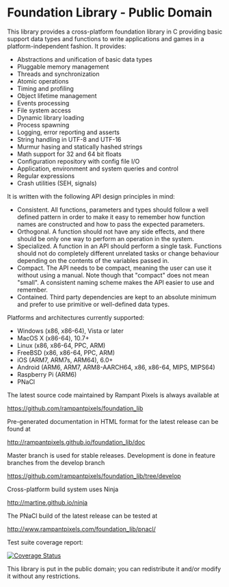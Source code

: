 # Foundation Library  -  Public Domain

This library provides a cross-platform foundation library in C providing basic support data types and
functions to write applications and games in a platform-independent fashion. It provides:

* Abstractions and unification of basic data types
* Pluggable memory management
* Threads and synchronization
* Atomic operations
* Timing and profiling
* Object lifetime management
* Events processing
* File system access
* Dynamic library loading
* Process spawning
* Logging, error reporting and asserts
* String handling in UTF-8 and UTF-16
* Murmur hasing and statically hashed strings
* Math support for 32 and 64 bit floats
* Configuration repository with config file I/O
* Application, environment and system queries and control
* Regular expressions
* Crash utilities (SEH, signals)

It is written with the following API design principles in mind:

* Consistent. All functions, parameters and types should follow a well defined pattern in order to make it easy to remember how function names are constructed and how to pass the expected parameters.
* Orthogonal. A function should not have any side effects, and there should be only one way to perform an operation in the system.
* Specialized. A function in an API should perform a single task. Functions should not do completely different unrelated tasks or change behaviour depending on the contents of the variables passed in.
* Compact. The API needs to be compact, meaning the user can use it without using a manual. Note though that "compact" does not mean "small". A consistent naming scheme makes the API easier to use and remember.
* Contained. Third party dependencies are kept to an absolute minimum and prefer to use primitive or well-defined data types.

Platforms and architectures currently supported:

* Windows (x86, x86-64), Vista or later
* MacOS X (x86-64), 10.7+
* Linux (x86, x86-64, PPC, ARM)
* FreeBSD (x86, x86-64, PPC, ARM)
* iOS (ARM7, ARM7s, ARM64), 6.0+
* Android (ARM6, ARM7, ARM8-AARCH64, x86, x86-64, MIPS, MIPS64)
* Raspberry Pi (ARM6)
* PNaCl


The latest source code maintained by Rampant Pixels is always available at

https://github.com/rampantpixels/foundation_lib

Pre-generated documentation in HTML format for the latest release can be found at

http://rampantpixels.github.io/foundation_lib/doc

Master branch is used for stable releases. Development is done in feature branches from the develop branch

https://github.com/rampantpixels/foundation_lib/tree/develop

Cross-platform build system uses Ninja

http://martine.github.io/ninja

The PNaCl build of the latest release can be tested at

http://www.rampantpixels.com/foundation_lib/pnacl/

Test suite coverage report:

[![Coverage Status](https://coveralls.io/repos/rampantpixels/foundation_lib/badge.svg?branch=master)](https://coveralls.io/r/rampantpixels/foundation_lib?branch=master)

This library is put in the public domain; you can redistribute it and/or modify it without any restrictions.

